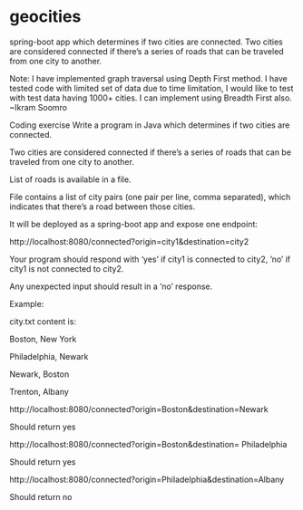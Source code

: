 # geocities
spring-boot app which determines if two cities are connected. Two cities are considered connected if there’s a series of roads that can be traveled from one city to another.


Note: I have implemented graph traversal using Depth First method.
I have tested code with limited set of data due to time limitation, I would like to test with test data having 1000+ cities.
I can implement using Breadth First also. ~Ikram Soomro


Coding exercise
Write a program in Java which determines if two cities are connected.

Two cities are considered connected if there’s a series of roads that can be traveled from one city to another.

 

List of roads is available in a file.

File contains a list of city pairs (one pair per line, comma separated), which indicates that there’s a road between those cities.

 

It will be deployed as a spring-boot app and expose one endpoint:

http://localhost:8080/connected?origin=city1&destination=city2

 

Your program should respond with ‘yes’ if city1 is connected to city2, ’no’ if city1 is not connected to city2.

Any unexpected input should result in a ’no’ response.

 

Example:

city.txt content is:

Boston, New York

Philadelphia, Newark

Newark, Boston

Trenton, Albany

 

http://localhost:8080/connected?origin=Boston&destination=Newark

Should return yes

http://localhost:8080/connected?origin=Boston&destination= Philadelphia

Should return yes

http://localhost:8080/connected?origin=Philadelphia&destination=Albany

Should return no
